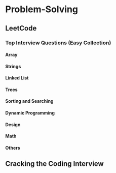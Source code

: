 # Problem-Solving

## LeetCode
### Top Interview Questions (Easy Collection)
#### Array 
#### Strings
#### Linked List
#### Trees
#### Sorting and Searching
#### Dynamic Programming
#### Design
#### Math
#### Others

## Cracking the Coding Interview

